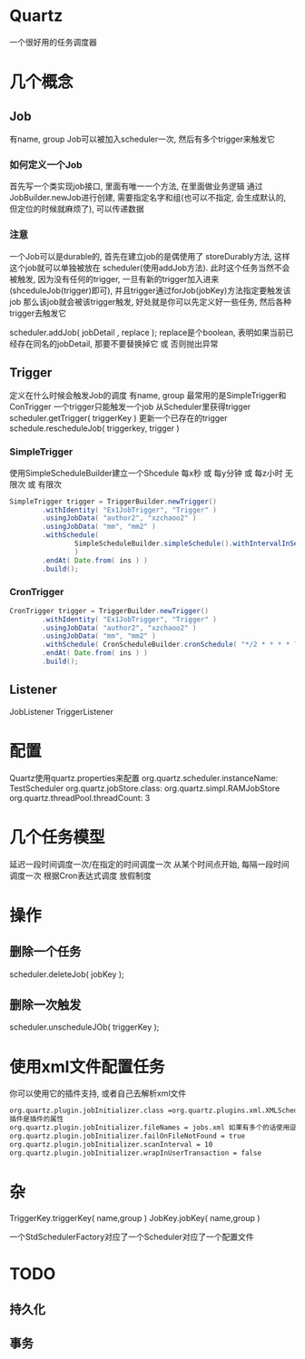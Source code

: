 # Quartz #
一个很好用的任务调度器

# 几个概念 #
## Job ##
有name, group
Job可以被加入scheduler一次, 然后有多个trigger来触发它

### 如何定义一个Job ###
首先写一个类实现job接口, 里面有唯一一个方法, 在里面做业务逻辑
通过JobBuilder.newJob进行创建, 需要指定名字和组(也可以不指定, 会生成默认的, 但定位的时候就麻烦了), 可以传递数据

### 注意 ###
一个Job可以是durable的, 首先在建立job的是偶使用了 storeDurably方法, 这样这个job就可以单独被放在 scheduler(使用addJob方法).
此时这个任务当然不会被触发, 因为没有任何的trigger, 一旦有新的trigger加入进来(shceduleJob(trigger)即可), 并且trigger通过forJob(jobKey)方法指定要触发该job
那么该job就会被该trigger触发, 好处就是你可以先定义好一些任务, 然后各种trigger去触发它

scheduler.addJob( jobDetail , replace ); replace是个boolean, 表明如果当前已经存在同名的jobDetail, 那要不要替换掉它 或 否则抛出异常

## Trigger ##
定义在什么时候会触发Job的调度
有name, group
最常用的是SimpleTrigger和ConTrigger
一个trigger只能触发一个job
从Scheduler里获得trigger
scheduler.getTrigger( triggerKey )
更新一个已存在的trigger
schedule.rescheduleJob( triggerkey, trigger )


### SimpleTrigger ###
使用SimpleScheduleBuilder建立一个Shcedule
	每x秒 或 每y分钟 或 每z小时
	无限次 或 有限次
```java
SimpleTrigger trigger = TriggerBuilder.newTrigger()
		.withIdentity( "Ex1JobTrigger", "Trigger" )
		.usingJobData( "author2", "xzchaoo2" )
		.usingJobData( "mm", "mm2" )
		.withSchedule(
				SimpleScheduleBuilder.simpleSchedule().withIntervalInSeconds( 2 ).repeatForever()
				)
		.endAt( Date.from( ins ) )
		.build();
```
### CronTrigger ###
```java
CronTrigger trigger = TriggerBuilder.newTrigger()
		.withIdentity( "Ex1JobTrigger", "Trigger" )
		.usingJobData( "author2", "xzchaoo2" )
		.usingJobData( "mm", "mm2" )
		.withSchedule( CronScheduleBuilder.cronSchedule( "*/2 * * * * ? *" ) )//这里是关键
		.endAt( Date.from( ins ) )
		.build();
```

## Listener ##
JobListener
TriggerListener

# 配置 #
Quartz使用quartz.properties来配置
org.quartz.scheduler.instanceName: TestScheduler
org.quartz.jobStore.class: org.quartz.simpl.RAMJobStore
org.quartz.threadPool.threadCount: 3

# 几个任务模型 #
延迟一段时间调度一次/在指定的时间调度一次
从某个时间点开始, 每隔一段时间调度一次
根据Cron表达式调度
放假制度

# 操作 #

## 删除一个任务 ##
scheduler.deleteJob( jobKey );

## 删除一次触发 ##
scheduler.unscheduleJOb( triggerKey );

# 使用xml文件配置任务 #
你可以使用它的插件支持, 或者自己去解析xml文件
```xml
org.quartz.plugin.jobInitializer.class =org.quartz.plugins.xml.XMLSchedulingDataProcessorPlugin 插件的实现类
插件是插件的属性
org.quartz.plugin.jobInitializer.fileNames = jobs.xml 如果有多个的话使用逗号分隔开 
org.quartz.plugin.jobInitializer.failOnFileNotFound = true
org.quartz.plugin.jobInitializer.scanInterval = 10
org.quartz.plugin.jobInitializer.wrapInUserTransaction = false
```

# 杂 #
TriggerKey.triggerKey( name,group )
JobKey.jobKey( name,group )

一个StdSchedulerFactory对应了一个Scheduler对应了一个配置文件

# TODO #
## 持久化 ##
## 事务 ##